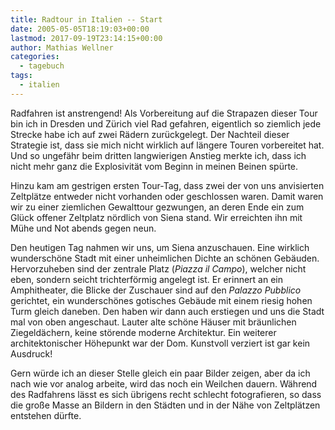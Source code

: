 ```yaml
---
title: Radtour in Italien -- Start
date: 2005-05-05T18:19:03+00:00
lastmod: 2017-09-19T23:14:15+00:00
author: Mathias Wellner
categories:
  - tagebuch
tags:
  - italien
---
```

Radfahren ist anstrengend! Als Vorbereitung auf die Strapazen dieser Tour bin ich in Dresden und Zürich viel Rad gefahren, eigentlich so ziemlich jede Strecke habe ich auf zwei Rädern zurückgelegt. Der Nachteil dieser Strategie ist, dass sie mich nicht wirklich auf längere Touren vorbereitet hat. Und so ungefähr beim dritten langwierigen Anstieg merkte ich, dass ich nicht mehr ganz die Explosivität vom Beginn in meinen Beinen spürte. 

Hinzu kam am gestrigen ersten Tour-Tag, dass zwei der von uns anvisierten Zeltplätze entweder nicht vorhanden oder geschlossen waren. Damit waren wir zu einer ziemlichen Gewalttour gezwungen, an deren Ende ein zum Glück offener Zeltplatz nördlich von Siena stand. Wir erreichten ihn mit Mühe und Not abends gegen neun. 

Den heutigen Tag nahmen wir uns, um Siena anzuschauen. Eine wirklich wunderschöne Stadt mit einer unheimlichen Dichte an schönen Gebäuden. Hervorzuheben sind der zentrale Platz (_Piazza il Campo_), welcher nicht eben, sondern seicht trichterförmig angelegt ist. Er erinnert an ein Amphitheater, die Blicke der Zuschauer sind auf den _Palazzo Pubblico_ gerichtet, ein wunderschönes gotisches Gebäude mit einem riesig hohen Turm gleich daneben. Den haben wir dann auch erstiegen und uns die Stadt mal von oben angeschaut. Lauter alte schöne Häuser mit bräunlichen Ziegeldächern, keine störende moderne Architektur. Ein weiterer architektonischer Höhepunkt war der Dom. Kunstvoll verziert ist gar kein Ausdruck! 

Gern würde ich an dieser Stelle gleich ein paar Bilder zeigen, aber da ich nach wie vor analog arbeite, wird das noch ein Weilchen dauern. Während des Radfahrens lässt es sich übrigens recht schlecht fotografieren, so dass die große Masse an Bildern in den Städten und in der Nähe von Zeltplätzen entstehen dürfte.